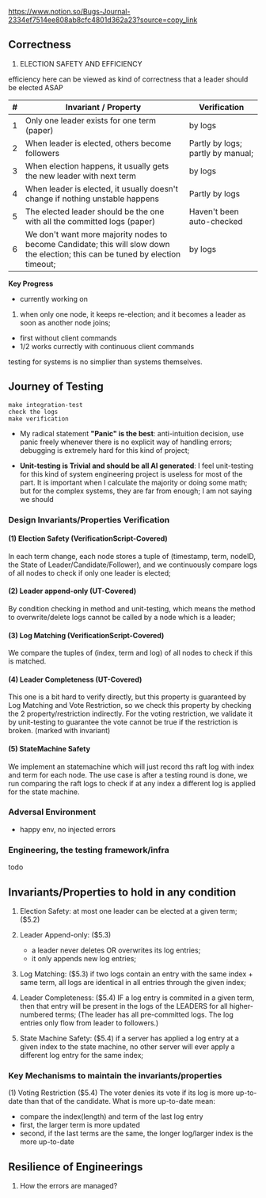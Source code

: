 
https://www.notion.so/Bugs-Journal-2334ef7514ee808ab8cfc4801d362a23?source=copy_link

## Correctness

1. ELECTION SAFETY AND EFFICIENCY

efficiency here can be viewed as kind of correctness that a leader should be elected ASAP

| #   | Invariant / Property                                                                                                            | Verification                      |
| --- | ------------------------------------------------------------------------------------------------------------------------------- | --------------------------------- |
| 1   | Only one leader exists for one term (paper)                                                                                     | by logs                           |
| 2   | When leader is elected, others become followers                                                                                 | Partly by logs; partly by manual; |
| 3   | When election happens, it usually gets the new leader with next term                                                            | by logs                           |
| 4   | When leader is elected, it usually doesn't change if nothing unstable happens                                                   | Partly by logs                    |
| 5   | The elected leader should be the one with all the committed logs (paper)                                                        | Haven't been auto-checked         |
| 6   | We don't want more majority nodes to become Candidate; this will slow down the election; this can be tuned by election timeout; | by logs                           |


**Key Progress**
- currently working on
1. when only one node, it keeps re-election; and it becomes a leader as soon as another node joins;

- first without client commands
- 1/2 works currectly with continuous client commands 

testing for systems is no simplier than systems themselves.

## Journey of Testing
```
make integration-test
check the logs
make verification
```

- My radical statement **"Panic" is the best**: anti-intuition decision, use panic freely whenever there is no explicit way of handling errors; debugging is extremely hard for this kind of project;

- **Unit-testing is Trivial and should be all AI generated**: 
I feel unit-testing for this kind of system engineering project is useless for most of the part. It is important when I calculate the majority or doing some math; but for the complex systems, they are far from enough; I am not saying we should 



### Design Invariants/Properties Verification

#### (1) Election Safety (VerificationScript-Covered)
In each term change, each node stores a tuple of (timestamp, term, nodeID, the State of Leader/Candidate/Follower),
and we continuously compare logs of all nodes to check if only one leader is elected;

#### (2) Leader append-only (UT-Covered)
By condition checking in method and unit-testing, which means the method to overwrite/delete logs cannot be called
by a node which is a leader;

#### (3) Log Matching (VerificationScript-Covered)
We compare the tuples of (index, term and log) of all nodes to check if this is matched.

#### (4) Leader Completeness (UT-Covered)
This one is a bit hard to verify directly, but this property is guaranteed by Log Matching and Vote Restriction,
so we check this property by checking the 2 property/restriction indirectly.
For the voting restriction, we validate it by unit-testing to guarantee the vote cannot be true if the restriction is broken.
(marked with invariant)

#### (5) StateMachine Safety
We implement an statemachine which will just record ths raft log with index and term for each node.
The use case is after a testing round is done, we run comparing
the raft logs to check if at any index a different log is applied for the state machine.

### Adversal Environment
- happy env, no injected errors

### Engineering, the testing framework/infra
todo

## Invariants/Properties to hold in any condition

1. Election Safety:
at most one leader can be elected at a given term; ($5.2)

2. Leader Append-only: ($5.3)
    - a leader never deletes OR overwrites its log entries;
    - it only appends new log entries;

3. Log Matching: ($5.3)
if two logs contain an entry with the same index + same term, 
all logs are identical in all entries through the given index;

4. Leader Completeness: ($5.4)
IF a log entry is commited in a given term,
then that entry will be present in the logs of the LEADERS for all higher-numbered terms;
(The leader has all pre-committed logs. The log entries only flow from leader to followers.)

5. State Machine Safety: ($5.4)
if a server has applied a log entry at a given index to the state machine, 
no other server will ever apply a different log entry for the same index; 

### Key Mechanisms to maintain the invariants/properties

(1) Voting Restriction ($5.4)
The voter denies its vote if its log is more up-to-date than that of the candidate.
What is more up-to-date mean:
- compare the index(length) and term of the last log entry
- first, the larger term is more updated
- second, if the last terms are the same, the longer log/larger index is the more up-to-date

## Resilience of Engineerings 

1) How the errors are managed?